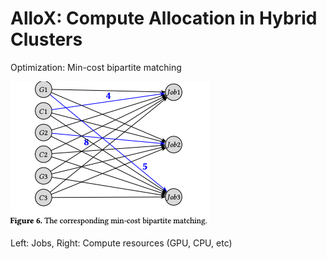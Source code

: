 # AlloX: Compute Allocation in Hybrid Clusters

Optimization: Min-cost bipartite matching

![](./figs/bipartite-graph.png)

Left: Jobs, Right: Compute resources (GPU, CPU, etc)
